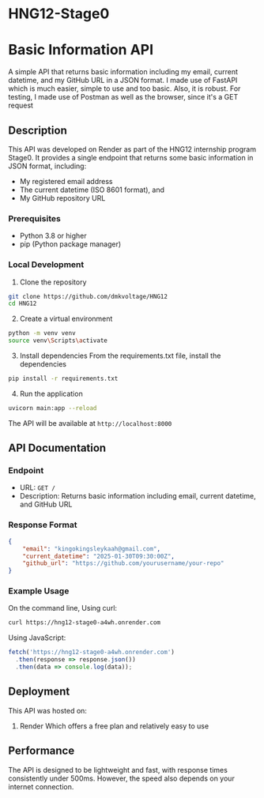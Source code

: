 # HNG12-Stage0
# Basic Information API

A simple API that returns basic information including my email, current datetime, and my GitHub URL in a JSON format.
I made use of FastAPI which is much easier, simple to use and too basic. Also, it is robust.
For testing, I made use of Postman as well as the browser, since it's a GET request

## Description

This API was developed on Render as part of the HNG12 internship program Stage0. It provides a single endpoint that returns some basic information in JSON format, including:
- My registered email address
- The current datetime (ISO 8601 format), and 
- My GitHub repository URL


### Prerequisites
- Python 3.8 or higher
- pip (Python package manager)

### Local Development

1. Clone the repository
```bash
git clone https://github.com/dmkvoltage/HNG12
cd HNG12
```

2. Create a virtual environment
```bash
python -m venv venv
source venv\Scripts\activate
```

3. Install dependencies
From the requirements.txt file, install the dependencies
```bash
pip install -r requirements.txt
```

4. Run the application
```bash
uvicorn main:app --reload
```
The API will be available at `http://localhost:8000`



## API Documentation
### Endpoint

- URL: `GET /`
- Description: Returns basic information including email, current datetime, and GitHub URL

### Response Format
```json
{
    "email": "kingokingsleykaah@gmail.com",
    "current_datetime": "2025-01-30T09:30:00Z",
    "github_url": "https://github.com/yourusername/your-repo"
}
```

### Example Usage
On the command line, 
Using curl:
```bash
curl https://hng12-stage0-a4wh.onrender.com
```

Using JavaScript:
```javascript
fetch('https://hng12-stage0-a4wh.onrender.com')
  .then(response => response.json())
  .then(data => console.log(data));
```

## Deployment
This API was hosted on:

1. Render
Which offers a free plan and relatively easy to use

## Performance
The API is designed to be lightweight and fast, with response times consistently under 500ms.
However, the speed also depends on your internet connection.
